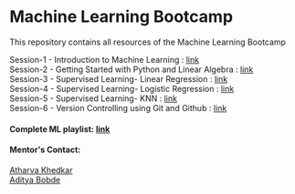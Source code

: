 # Machine Learning Bootcamp
This repository contains all resources of the Machine Learning Bootcamp


Session-1 - Introduction to Machine Learning : <a href= "https://youtu.be/BGUnwC9XFN4">link</a> <br>
Session-2 - Getting Started with Python and Linear Algebra : <a href= "https://www.youtube.com/watch?v=fzyey75kbQQ">link</a> <br>
Session-3 - Supervised Learning- Linear Regression : <a href= "https://www.youtube.com/watch?v=MrbbYLEET8s">link</a> <br>
Session-4 - Supervised Learning- Logistic Regression : <a href= "https://youtu.be/Sn39TShr7IU">link</a> <br>
Session-5 - Supervised Learning- KNN  : <a href= "https://www.youtube.com/watch?v=DWg3X70t1gY">link</a> <br>
Session-6 - Version Controlling using Git and Github  : <a href= "https://youtu.be/Sn39TShr7IU">link</a> <br>






#### Complete ML playlist: <a href= "https://www.youtube.com/playlist?list=PLZoZvonWUILQ5NYE-vBPOsNbqANd-27LI">link</a>






#### Mentor's Contact:

 <a href="https://linktr.ee/atharvakhedkar" target="_blank">Atharva Khedkar</a> <br>
 <a href="https://linktr.ee/Adityabobde" target="_blank">Aditya Bobde</a>
